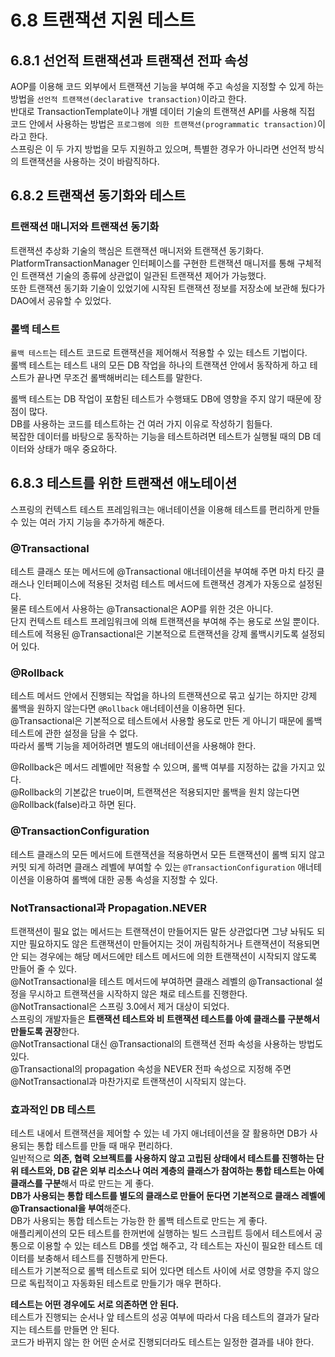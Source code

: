 # 6.8 트랜잭션 지원 테스트

## 6.8.1 선언적 트랜잭션과 트랜잭션 전파 속성

AOP를 이용해 코드 외부에서 트랜잭션 기능을 부여해 주고 속성을 지정할 수 있게 하는 방법을 `선언적 트랜잭션(declarative transaction)`이라고 한다.  
반대로 TransactionTemplate이나 개별 데이터 기술의 트랜잭션 API를 사용해 직접 코드 안에서 사용하는 방법은 `프로그램에 의한 트랜잭션(programmatic transaction)`이라고 한다.  
스프링은 이 두 가지 방법을 모두 지원하고 있으며, 특별한 경우가 아니라면 선언적 방식의 트랜잭션을 사용하는 것이 바람직하다.

## 6.8.2 트랜잭션 동기화와 테스트

### 트랜잭션 매니저와 트랜잭션 동기화

트랜잭션 추상화 기술의 핵심은 트랜잭션 매니저와 트랜잭션 동기화다.  
PlatformTransactionManager 인터페이스를 구현한 트랜잭션 매니저를 통해 구체적인 트랜잭션 기술의 종류에 상관없이 일관된 트랜잭션 제어가 가능했다.  
또한 트랜잭션 동기화 기술이 있었기에 시작된 트랜잭션 정보를 저장소에 보관해 뒀다가 DAO에서 공유할 수 있었다.

### 롤백 테스트

`롤백 테스트`는 테스트 코드로 트랜잭션을 제어해서 적용할 수 있는 테스트 기법이다.  
롤백 테스트는 테스트 내의 모든 DB 작업을 하나의 트랜잭션 안에서 동작하게 하고 테스트가 끝나면 무조건 롤백해버리는 테스트를 말한다.

롤백 테스트는 DB 작업이 포함된 테스트가 수행돼도 DB에 영향을 주지 않기 때문에 장점이 많다.  
DB를 사용하는 코드를 테스트하는 건 여러 가지 이유로 작성하기 힘들다.  
복잡한 데이터를 바탕으로 동작하는 기능을 테스트하려면 테스트가 실행될 때의 DB 데이터와 상태가 매우 중요하다.

## 6.8.3 테스트를 위한 트랜잭션 애노테이션

스프링의 컨텍스트 테스트 프레임워크는 애너테이션을 이용해 테스트를 편리하게 만들 수 있는 여러 가지 기능을 추가하게 해준다.

### @Transactional

테스트 클래스 또는 메서드에 @Transactional 애너테이션을 부여해 주면 마치 타깃 클래스나 인터페이스에 적용된 것처럼 테스트 메서드에 트랜잭션 경계가 자동으로 설정된다.  
물론 테스트에서 사용하는 @Transactional은 AOP를 위한 것은 아니다.  
단지 컨텍스트 테스트 프레임워크에 의해 트랜잭션을 부여해 주는 용도로 쓰일 뿐이다.  
테스트에 적용된 @Transactional은 기본적으로 트랜잭션을 강제 롤백시키도록 설정되어 있다.

### @Rollback

테스트 메서드 안에서 진행되는 작업을 하나의 트랜잭션으로 묶고 싶기는 하지만 강제 롤백을 원하지 않는다면 `@Rollback` 애너테이션을 이용하면 된다.  
@Transactional은 기본적으로 테스트에서 사용할 용도로 만든 게 아니기 때문에 롤백 테스트에 관한 설정을 담을 수 없다.  
따라서 롤백 기능을 제어하려면 별도의 애너테이션을 사용해야 한다.

@Rollback은 메서드 레벨에만 적용할 수 있으며, 롤백 여부를 지정하는 값을 가지고 있다.  
@Rollback의 기본값은 true이며, 트랜잭션은 적용되지만 롤백을 원치 않는다면 @Rollback(false)라고 하면 된다.

### @TransactionConfiguration

테스트 클래스의 모든 메서드에 트랜잭션을 적용하면서 모든 트랜잭션이 롤백 되지 않고 커밋 되게 하려면 클래스 레벨에 부여할 수 있는 `@TransactionConfiguration` 애너테이션을 이용하여 롤백에 대한 공통 속성을 지정할 수 있다.

### NotTransactional과 Propagation.NEVER

트랜잭션이 필요 없는 메서드는 트랜잭션이 만들어지든 말든 상관없다면 그냥 놔둬도 되지만 필요하지도 않은 트랜잭션이 만들어지는 것이 꺼림칙하거나 트랜잭션이 적용되면 안 되는 경우에는 해당 메서드에만 테스트 메서드에 의한 트랜잭션이 시작되지 않도록 만들어 줄 수 있다.  
@NotTransactional을 테스트 메서드에 부여하면 클래스 레벨의 @Transactional 설정을 무시하고 트랜잭션을 시작하지 않은 채로 테스트를 진행한다.  
@NotTransactional은 스프링 3.0에서 제거 대상이 되었다.  
스프링의 개발자들은 **트랜잭션 테스트와 비 트랜잭션 테스트를 아예 클래스를 구분해서 만들도록 권장**한다.  
@NotTransactional 대신 @Transactional의 트랜잭션 전파 속성을 사용하는 방법도 있다.  
@Transactional의 propagation 속성을 NEVER 전파 속성으로 지정해 주면 @NotTransactional과 마찬가지로 트랜잭션이 시작되지 않는다.

### 효과적인 DB 테스트

테스트 내에서 트랜잭션을 제어할 수 있는 네 가지 애너테이션을 잘 활용하면 DB가 사용되는 통합 테스트를 만들 때 매우 편리하다.  
일반적으로 **의존, 협력 오브젝트를 사용하지 않고 고립된 상태에서 테스트를 진행하는 단위 테스트와, DB 같은 외부 리소스나 여러 계층의 클래스가 참여하는 통합 테스트는 아예 클래스를 구분**해서 따로 만드는 게 좋다.  
**DB가 사용되는 통합 테스트를 별도의 클래스로 만들어 둔다면 기본적으로 클래스 레벨에 @Transactional을 부여**해준다.  
DB가 사용되는 통합 테스트는 가능한 한 롤백 테스트로 만드는 게 좋다.  
애플리케이션의 모든 테스트를 한꺼번에 실행하는 빌드 스크립트 등에서 테스트에서 공통으로 이용할 수 있는 테스트 DB를 셋업 해주고, 각 테스트는 자신이 필요한 테스트 데이터를 보충해서 테스트를 진행하게 만든다.  
테스트가 기본적으로 롤백 테스트로 되어 있다면 테스트 사이에 서로 영향을 주지 않으므로 독립적이고 자동화된 테스트로 만들기가 매우 편하다.

**테스트는 어떤 경우에도 서로 의존하면 안 된다.**  
테스트가 진행되는 순서나 앞 테스트의 성공 여부에 따라서 다음 테스트의 결과가 달라지는 테스트를 만들면 안 된다.  
코드가 바뀌지 않는 한 어떤 순서로 진행되더라도 테스트는 일정한 결과를 내야 한다.
